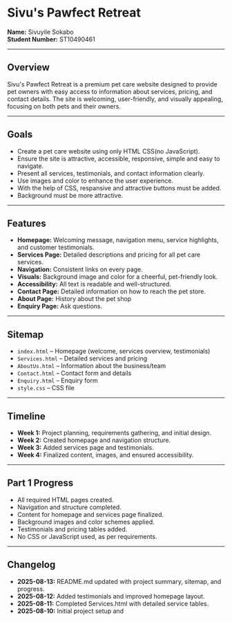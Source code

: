 # Sivu's Pawfect Retreat  
**Name:** Sivuyile Sokabo  
**Student Number:** ST10490461  

---

## Overview

Sivu's Pawfect Retreat is a premium pet care website designed to provide pet owners with easy access to information about services, pricing, and contact details. The site is welcoming, user-friendly, and visually appealing, focusing on both pets and their owners.

---

## Goals

- Create a pet care website using only HTML CSS(no JavaScript).
- Ensure the site is attractive, accessible, responsive, simple and easy to navigate.
- Present all services, testimonials, and contact information clearly.
- Use images and color to enhance the user experience.
- With the help of CSS, respansive and attractive buttons must be added.
- Background must be more attractive.

---

## Features

- **Homepage:** Welcoming message, navigation menu, service highlights, and customer testimonials.
- **Services Page:** Detailed descriptions and pricing for all pet care services.
- **Navigation:** Consistent links on every page.
- **Visuals:** Background image and color for a cheerful, pet-friendly look.
- **Accessibility:** All text is readable and well-structured.
- **Contact Page:** Detailed information on how to reach the pet store.
- **About Page:** History about the pet shop
- **Enquiry Page:** Ask questions.

---

## Sitemap

- `index.html` – Homepage (welcome, services overview, testimonials)
- `Services.html` – Detailed services and pricing
- `AboutUs.html` – Information about the business/team
- `Contact.html` – Contact form and details
- `Enquiry.html` – Enquiry form
- `style.css` – CSS file

---

## Timeline

- **Week 1:** Project planning, requirements gathering, and initial design.
- **Week 2:** Created homepage and navigation structure.
- **Week 3:** Added services page and testimonials.
- **Week 4:** Finalized content, images, and ensured accessibility.

---

## Part 1 Progress

- All required HTML pages created.
- Navigation and structure completed.
- Content for homepage and services page finalized.
- Background images and color schemes applied.
- Testimonials and pricing tables added.
- No CSS or JavaScript used, as per requirements.

---

## Changelog

- **2025-08-13:** README.md updated with project summary, sitemap, and progress.
- **2025-08-12:** Added testimonials and improved homepage layout.
- **2025-08-11:** Completed Services.html with detailed service tables.
- **2025-08-10:** Initial project setup and

